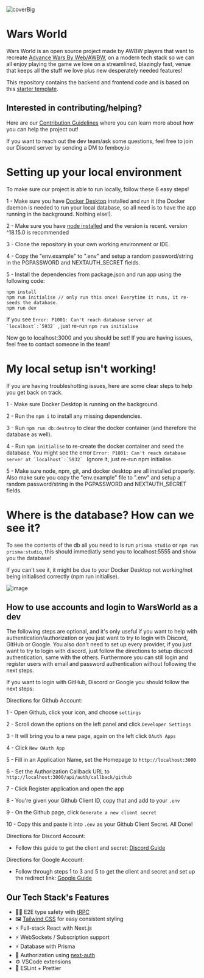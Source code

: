 ![coverBig](https://github.com/WarsWorld/WarsWorld/assets/96269542/12c971ba-8d27-4a17-9de1-cd60db3c7e82)

# Wars World

Wars World is an open source project made by AWBW players that want to recreate [Advance Wars By Web/AWBW](https://awbw.amarriner.com/), on a modern tech stack so we can all enjoy playing the game we love on a streamlined, blazingly fast, venue that keeps all the stuff we love plus new desperately needed features!

This repository contains the backend and frontend code and is based on this [starter template](https://github.com/trpc/examples-next-prisma-websockets-starter).

## Interested in contributing/helping?

Here are our [Contribution Guidelines](https://github.com/WarsWorld/WarsWorld/blob/main/CONTRIBUTING.md) where you can learn more about how you can help the project out!

If you want to reach out the dev team/ask some questions, feel free to join our Discord server by sending a DM to femboy.io

# Setting up your local environment

To make sure our project is able to run locally, follow these 6 easy steps!

1 - Make sure you have [Docker Desktop](https://www.docker.com/products/docker-desktop/) installed and run it (the Docker daemon is needed to run your local database, so all need is to have the app running in the background. Nothing else!).

2 - Make sure you have [node installed](https://nodejs.org/en/download) and the version is recent. version ^18.15.0 is recommended

3 - Clone the repository in your own working environment or IDE.

4 - Copy the "env.example" to ".env" and setup a random password/string in the PGPASSWORD and NEXTAUTH_SECRET fields.

5 - Install the dependencies from package.json and run app using the following code:

```
npm install
npm run initialise // only run this once! Everytime it runs, it re-seeds the database.
npm run dev
```

If you see `` Error: P1001: Can't reach database server at `localhost`:`5932`  ``, just re-run `npm run initialise`

Now go to localhost:3000 and you should be set! If you are having issues, feel free to contact someone in the team!

# My local setup isn't working!

If you are having troubleshotting issues, here are some clear steps to help you get back on track.

1 - Make sure Docker Desktop is running on the background.

2 - Run the `npm i` to install any missing dependencies.

3 - Run `npm run db:destroy` to clear the docker container (and therefore the database as well).

4 - Run `npm initialise` to re-create the docker container and seed the database. You might see the error
`` Error: P1001: Can't reach database server at `localhost`:`5932`  ``
Ignore it, just re-run npm initialise.

5 - Make sure node, npm, git, and docker desktop are all installed properly. Also make sure you copy the "env.example" file to ".env" and setup a random password/string in the PGPASSWORD and NEXTAUTH_SECRET fields.

# Where is the database? How can we see it?

To see the contents of the db all you need to is run `prisma studio` or `npm run prisma:studio`, this should immediatly send you to localhost:5555 and show you the database!

If you can't see it, it might be due to your Docker Desktop not working/not being initialised correctly (npm run initialise).

![image](https://github.com/WarsWorld/WarsWorld/assets/96269542/e6cd369a-026a-4f65-b2fa-c8fb7752ab1a)

## How to use accounts and login to WarsWorld as a dev

The following steps are optional, and it's only useful if you want to help with authentication/authorization or you just want to try to login with Discord, GitHub or Google. You also don't need to set up every provider, if you just want to try to login with discord, just follow the directions to setup discord authentication, same with the others. Furthermore you can still login and register users with email and password authentication without following the next steps.

If you want to login with GitHub, Discord or Google you should follow the next steps:

Directions for Github Account:

1 - Open Github, click your icon, and choose `settings`

2 - Scroll down the options on the left panel and click `Developer Settings`

3 - It will bring you to a new page, again on the left click `OAuth Apps`

4 - Click `New OAuth App`

5 - Fill in an Application Name, set the Homepage to `http://localhost:3000`

6 - Set the Authorization Callback URL to `http://localhost:3000/api/auth/callback/github`

7 - Click Register application and open the app

8 - You're given your Github Client ID, copy that and add to your `.env`

9 - On the Github page, click `Generate a new client secret`

10 - Copy this and paste it into `.env` as your Github Client Secret. All Done!

Directions for Discord Account:

- Follow this guide to get the client and secret: [Discord Guide](https://support.heateor.com/discord-client-id-discord-client-secret/)

Directions for Google Account:

- Follow through steps 1 to 3 and 5 to get the client and secret and set up the redirect link: [Google Guide](https://developers.google.com/identity/oauth2/web/guides/get-google-api-clientid)

## Our Tech Stack's Features

- 🧙‍♂️ E2E type safety with [tRPC](https://trpc.io)
- 🖼️ [Tailwind CSS](https://tailwindcss.com/) for easy consistent styling
- ⚡ Full-stack React with Next.js
- ⚡ WebSockets / Subscription support
- ⚡ Database with Prisma
- 🔐 Authorization using [next-auth](https://next-auth.js.org/)
- ⚙️ VSCode extensions
- 🎨 ESLint + Prettier
